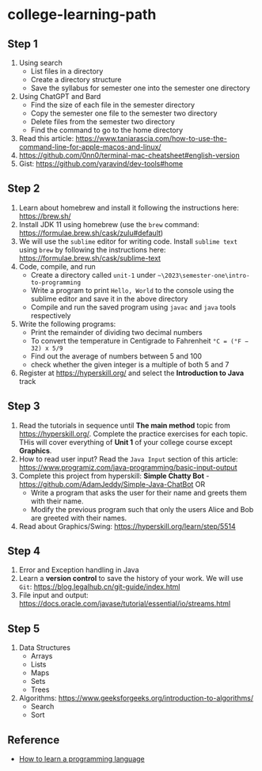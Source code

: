 # college-learning-path

## Step 1

1. Using search
    - List files in a directory
    - Create a directory structure
    - Save the syllabus for semester one into the semester one directory
2. Using ChatGPT and Bard
    - Find the size of each file in the semester directory
    - Copy the semester one file to the semester two directory
    - Delete files from the semester two directory
    - Find the command to go to the home directory
3. Read this article: https://www.taniarascia.com/how-to-use-the-command-line-for-apple-macos-and-linux/
4. https://github.com/0nn0/terminal-mac-cheatsheet#english-version
5. Gist: https://github.com/yaravind/dev-tools#home

## Step 2

1. Learn about homebrew and install it following the instructions here: https://brew.sh/
2. Install JDK 11 using homebrew (use the `brew` command: https://formulae.brew.sh/cask/zulu#default)
3. We will use the `sublime` editor for writing code. Install `sublime text` using `brew` by following the instructions here: https://formulae.brew.sh/cask/sublime-text
4. Code, compile, and run
    - Create a directory called `unit-1` under `~\2023\semester-one\intro-to-programming`
    - Write a program to print `Hello, World` to the console using the sublime editor and save it in the above directory
    - Compile and run the saved program using `javac` and `java` tools respectively
5. Write the following programs:
    - Print the remainder of dividing two decimal numbers
    - To convert the temperature in Centigrade to Fahrenheit `°C = (°F − 32) x 5/9`
    - Find out the average of numbers between 5 and 100
    - check whether the given integer is a multiple of both 5 and 7
6. Register at https://hyperskill.org/ and select the **Introduction to Java** track

## Step 3

1. Read the tutorials in sequence until **The main method** topic from https://hyperskill.org/. Complete the practice exercises for each topic. THis will cover everything of **Unit 1** of your college course except **Graphics**.
2. How to read user input? Read the `Java Input` section of this article: https://www.programiz.com/java-programming/basic-input-output
3. Complete this project from hyperskill: **Simple Chatty Bot** - https://github.com/AdamJeddy/Simple-Java-ChatBot OR
   - Write a program that asks the user for their name and greets them with their name.
   - Modify the previous program such that only the users Alice and Bob are greeted with their names.
4. Read about Graphics/Swing: https://hyperskill.org/learn/step/5514

## Step 4

1. Error and Exception handling in Java
2. Learn a **version control** to save the history of your work. We will use `Git`: https://blog.legalhub.cn/git-guide/index.html
3. File input and output: https://docs.oracle.com/javase/tutorial/essential/io/streams.html

## Step 5

1. Data Structures
    - Arrays
    - Lists
    - Maps
    - Sets
    - Trees
3. Algorithms: https://www.geeksforgeeks.org/introduction-to-algorithms/
    - Search
    - Sort

## Reference

- [How to learn a programming language](https://medium.com/@yaravind/how-to-learn-a-programming-language-f62daab0a6cd)
